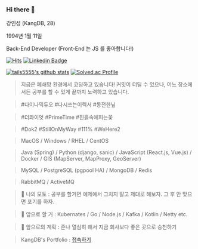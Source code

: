 ### Hi there 👋

강인성 (KangDB, 28)

1994년 1월 11일

Back-End Developer (Front-End 는 JS 를 좋아합니다!)

[![Hits](https://hits.seeyoufarm.com/api/count/incr/badge.svg?url=https%3A%2F%2Fgithub.com%2Ftails5555&count_bg=%2379C83D&title_bg=%23555555&icon=&icon_color=%23E7E7E7&title=hits&edge_flat=false)](https://hits.seeyoufarm.com)
[![Linkedin Badge](https://img.shields.io/badge/-LinkedIn-blue?style=flat-square&logo=Linkedin&logoColor=white&link=https://www.linkedin.com/in/%EC%9D%B8%EC%84%B1-%EA%B0%95-61675919b/)](https://www.linkedin.com/in/%EC%9D%B8%EC%84%B1-%EA%B0%95-61675919b//)

[![tails5555's github stats](https://github-readme-stats.vercel.app/api?username=tails5555&theme=gruvbox&show_icons=true)](https://github.com/tails5555)
[![Solved.ac Profile](http://mazassumnida.wtf/api/v2/generate_badge?boj=tails5555)](https://solved.ac/tails5555/)

> 지금은 폐쇄망 환경에서 코딩하고 있습니다! 커밋이 더딜 수 있으나, 어느 장소에서든 공부를 할 수 있게 끝까지 노력하고 있습니다.

> #다이나믹듀오 #다시쓰는이력서 #동전한닢

> #더콰이엇 #PrimeTime #진흙속에피는꽃

> #Dok2 #StillOnMyWay #111% #WeHere2

> MacOS / Windows / RHEL / CentOS

> Java (Spring) / Python (django, sanic) / JavaScript (React.js, Vue.js) / Docker / GIS (MapServer, MapProxy, GeoServer)

> MySQL / PostgreSQL (pgpool HA) / MongoDB / Redis

> RabbitMQ / ActiveMQ

> 💬 나의 모토 : 공부를 할거면 예제에서 그치지 말고 제대로 해보자. 그 후 안 맞으면 포기를 하자.

> 🤔 앞으로 할 거 : Kubernates / Go / Node.js / Kafka / Kotlin / Netty etc.

> 🌱 앞으로의 계획 : 존나 열심히 해서 지금 회사보다 좋은 곳으로 승천하기

> KangDB's Portfolio : [접속하기](https://kangdb-portfolio.notion.site/Kang-In-Sung-2eeef635db9e4e7bb7e949d4f5110181)
<!--
**tails5555/tails5555** is a ✨ _special_ ✨ repository because its `README.md` (this file) appears on your GitHub profile.

Here are some ideas to get you started:

- 🔭 I’m currently working on ...
- 🌱 I’m currently learning ...
- 👯 I’m looking to collaborate on ...
- 🤔 I’m looking for help with ...
- 💬 Ask me about ...
- 📫 How to reach me: ...
- 😄 Pronouns: ...
- ⚡ Fun fact: ...
-->
